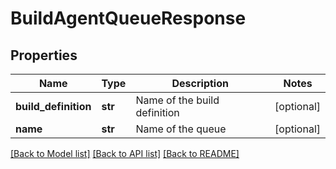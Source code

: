 # BuildAgentQueueResponse

## Properties
Name | Type | Description | Notes
------------ | ------------- | ------------- | -------------
**build_definition** | **str** | Name of the build definition | [optional] 
**name** | **str** | Name of the queue | [optional] 

[[Back to Model list]](../README.md#documentation-for-models) [[Back to API list]](../README.md#documentation-for-api-endpoints) [[Back to README]](../README.md)

